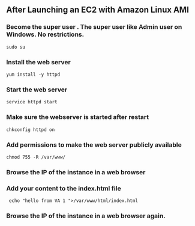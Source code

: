 ## After Launching an EC2 with Amazon Linux AMI

### Become the super user . The super user like Admin user on Windows. No restrictions.
```
sudo su
```
### Install the web server
```
yum install -y httpd
```

### Start the web server
```
service httpd start
```

### Make sure the webserver is started after restart
```
chkconfig httpd on
```

### Add permissions to make the web server publicly available
```
chmod 755 -R /var/www/
```

### Browse the IP of the instance in a web browser 

### Add your content to the index.html file
```
 echo "hello from VA 1 ">/var/www/html/index.html
```

### Browse the IP of the instance in a web browser again. 
